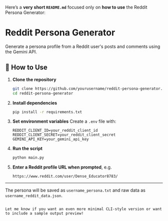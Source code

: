 Here’s a **very short `README.md`** focused only on **how to use** the Reddit Persona Generator:


# Reddit Persona Generator

Generate a persona profile from a Reddit user's posts and comments using the Gemini API.

## 🚀 How to Use

1. **Clone the repository**
   ```bash
   git clone https://github.com/yourusername/reddit-persona-generator.git
   cd reddit-persona-generator


2. **Install dependencies**

   ```bash
   pip install -r requirements.txt
   ```

3. **Set environment variables**
   Create a `.env` file with:

   ```env
   REDDIT_CLIENT_ID=your_reddit_client_id
   REDDIT_CLIENT_SECRET=your_reddit_client_secret
   GEMINI_API_KEY=your_gemini_api_key
   ```

4. **Run the script**

   ```bash
   python main.py
   ```

5. **Enter a Reddit profile URL when prompted**, e.g.

   ```
   https://www.reddit.com/user/Dense_Educator8783/
   ```

---

The persona will be saved as `username_persona.txt` and raw data as `username_reddit_data.json`.

```

Let me know if you want an even more minimal CLI-style version or want to include a sample output preview!
```
